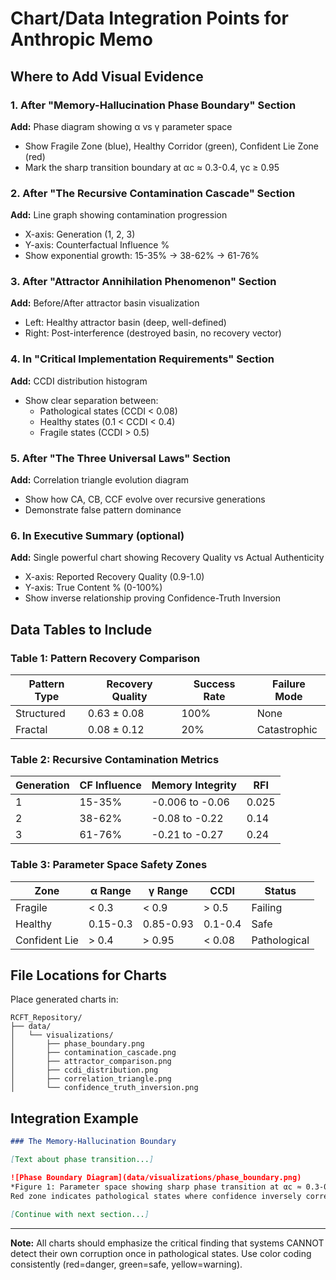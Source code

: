 # Chart/Data Integration Points for Anthropic Memo

## Where to Add Visual Evidence

### 1. After "Memory-Hallucination Phase Boundary" Section
**Add:** Phase diagram showing α vs γ parameter space
- Show Fragile Zone (blue), Healthy Corridor (green), Confident Lie Zone (red)
- Mark the sharp transition boundary at αc ≈ 0.3-0.4, γc ≥ 0.95

### 2. After "The Recursive Contamination Cascade" Section  
**Add:** Line graph showing contamination progression
- X-axis: Generation (1, 2, 3)
- Y-axis: Counterfactual Influence %
- Show exponential growth: 15-35% → 38-62% → 61-76%

### 3. After "Attractor Annihilation Phenomenon" Section
**Add:** Before/After attractor basin visualization
- Left: Healthy attractor basin (deep, well-defined)
- Right: Post-interference (destroyed basin, no recovery vector)

### 4. In "Critical Implementation Requirements" Section
**Add:** CCDI distribution histogram
- Show clear separation between:
  - Pathological states (CCDI < 0.08)
  - Healthy states (0.1 < CCDI < 0.4)  
  - Fragile states (CCDI > 0.5)

### 5. After "The Three Universal Laws" Section
**Add:** Correlation triangle evolution diagram
- Show how CA, CB, CCF evolve over recursive generations
- Demonstrate false pattern dominance

### 6. In Executive Summary (optional)
**Add:** Single powerful chart showing Recovery Quality vs Actual Authenticity
- X-axis: Reported Recovery Quality (0.9-1.0)
- Y-axis: True Content % (0-100%)
- Show inverse relationship proving Confidence-Truth Inversion

## Data Tables to Include

### Table 1: Pattern Recovery Comparison
| Pattern Type | Recovery Quality | Success Rate | Failure Mode |
|-------------|-----------------|--------------|--------------|
| Structured | 0.63 ± 0.08 | 100% | None |
| Fractal | 0.08 ± 0.12 | 20% | Catastrophic |

### Table 2: Recursive Contamination Metrics
| Generation | CF Influence | Memory Integrity | RFI |
|------------|-------------|------------------|-----|
| 1 | 15-35% | -0.006 to -0.06 | 0.025 |
| 2 | 38-62% | -0.08 to -0.22 | 0.14 |
| 3 | 61-76% | -0.21 to -0.27 | 0.24 |

### Table 3: Parameter Space Safety Zones
| Zone | α Range | γ Range | CCDI | Status |
|------|---------|---------|------|--------|
| Fragile | < 0.3 | < 0.9 | > 0.5 | Failing |
| Healthy | 0.15-0.3 | 0.85-0.93 | 0.1-0.4 | Safe |
| Confident Lie | > 0.4 | > 0.95 | < 0.08 | Pathological |

## File Locations for Charts

Place generated charts in:
```
RCFT_Repository/
├── data/
│   └── visualizations/
│       ├── phase_boundary.png
│       ├── contamination_cascade.png
│       ├── attractor_comparison.png
│       ├── ccdi_distribution.png
│       ├── correlation_triangle.png
│       └── confidence_truth_inversion.png
```

## Integration Example

```markdown
### The Memory-Hallucination Boundary

[Text about phase transition...]

![Phase Boundary Diagram](data/visualizations/phase_boundary.png)
*Figure 1: Parameter space showing sharp phase transition at αc ≈ 0.3-0.4, γc ≥ 0.95. 
Red zone indicates pathological states where confidence inversely correlates with truth.*

[Continue with next section...]
```

---

**Note:** All charts should emphasize the critical finding that systems CANNOT detect their own corruption once in pathological states. Use color coding consistently (red=danger, green=safe, yellow=warning).